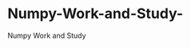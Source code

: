    # Numpy-Work-and-Study-
Numpy Work and Study 
                
                
              
                                  
                                    
                                                                                               
                                                                                                                                     
                     
                         
                       
                               
                                                                       
                                             
                   
                                          
              
                                                            
                           
             
